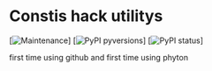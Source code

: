# Constis hack utilitys

[![Maintenance](https://img.shields.io/badge/Maintained%3F-yes-green.svg)]
[![PyPI pyversions](https://img.shields.io/pypi/pyversions/alive-progress.svg)]
[![PyPI status](https://img.shields.io/pypi/status/alive-progress.svg)]



first time using github and first time using phyton
